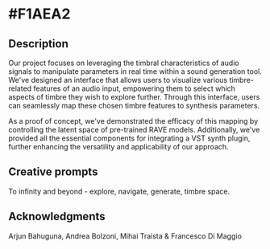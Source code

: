 # #F1AEA2

## Description

Our project focuses on leveraging the timbral characteristics of audio signals to manipulate parameters in real time within a sound generation tool. We've designed an interface that allows users to visualize various timbre-related features of an audio input, empowering them to select which aspects of timbre they wish to explore further. Through this interface, users can seamlessly map these chosen timbre features to synthesis parameters. 

As a proof of concept, we've demonstrated the efficacy of this mapping by controlling the latent space of pre-trained RAVE models. Additionally, we've provided all the essential components for integrating a VST synth plugin, further enhancing the versatility and applicability of our approach.

## Creative prompts
To infinity and beyond - explore, navigate, generate, timbre space.

## Acknowledgments 
Arjun Bahuguna, Andrea Bolzoni, Mihai Traista & Francesco Di Maggio